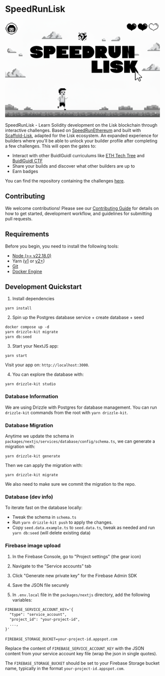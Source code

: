 # SpeedRunLisk

![SRE Thumbnail](./packages/nextjs/public/thumbnail.png)

SpeedRunLisk - Learn Solidity development on the Lisk blockchain through interactive challenges. Based on [SpeedRunEthereum](https://github.com/BuidlGuidl/SpeedRunEthereum) and built with [Scaffold-Lisk](https://github.com/LiskHQ/scaffold-lisk), adapted for the Lisk ecosystem. An expanded experience for builders where you'll be able to unlock your builder profile after completing a few challenges. This will open the gates to:

-   Interact with other BuidlGuidl curriculums like [ETH Tech Tree](https://www.ethtechtree.com/) and [BuidlGuidl CTF](https://ctf.buidlguidl.com/)
-   Share your builds and discover what other builders are up to
-   Earn badges

You can find the repository containing the challenges [here](https://github.com/scaffold-eth/se-2-challenges).

## Contributing

We welcome contributions! Please see our [Contributing Guide](./CONTRIBUTING.md) for details on how to get started, development workflow, and guidelines for submitting pull requests.

## Requirements

Before you begin, you need to install the following tools:

-   [Node (>= v22.18.0)](https://nodejs.org/en/download/)
-   Yarn ([v1](https://classic.yarnpkg.com/en/docs/install/) or [v2+](https://yarnpkg.com/getting-started/install))
-   [Git](https://git-scm.com/downloads)
-   [Docker Engine](https://docs.docker.com/engine/install/)

## Development Quickstart

1. Install dependencies

```
yarn install
```

2. Spin up the Postgres database service + create database + seed

```
docker compose up -d
yarn drizzle-kit migrate
yarn db:seed
```

3. Start your NextJS app:

```
yarn start
```

Visit your app on: `http://localhost:3000`.

4. You can explore the database with:

```
yarn drizzle-kit studio
```

### Database Information

We are using Drizzle with Postgres for database management. You can run `drizzle-kit` commands from the root with `yarn drizzle-kit`.

### Database Migration

Anytime we update the schema in `packages/nextjs/services/database/config/schema.ts`, we can generate a migration with:

```
yarn drizzle-kit generate
```

Then we can apply the migration with:

```
yarn drizzle-kit migrate
```

We also need to make sure we commit the migration to the repo.

### Database (dev info)

To iterate fast on the database locally:

-   Tweak the schema in `schema.ts`
-   Run `yarn drizzle-kit push` to apply the changes.
-   Copy `seed.data.example.ts` to `seed.data.ts`, tweak as needed and run `yarn db:seed` (will delete existing data)

### Firebase image upload

1. In the Firebase Console, go to "Project settings" (the gear icon)
2. Navigate to the "Service accounts" tab
3. Click "Generate new private key" for the Firebase Admin SDK
4. Save the JSON file securely

5. In `.env.local` file in the `packages/nextjs` directory, add the following variables:

```
FIREBASE_SERVICE_ACCOUNT_KEY='{
  "type": "service_account",
  "project_id": "your-project-id",
  ...,
}'

FIREBASE_STORAGE_BUCKET=your-project-id.appspot.com
```

Replace the content of `FIREBASE_SERVICE_ACCOUNT_KEY` with the JSON content from your service account key file (wrap the json in single quotes).

The `FIREBASE_STORAGE_BUCKET` should be set to your Firebase Storage bucket name, typically in the format `your-project-id.appspot.com`.
